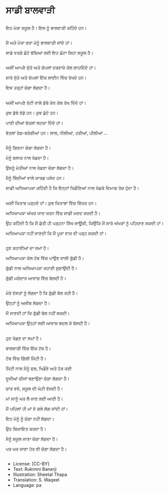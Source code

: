 # ਸਾਡੀ ਬਾਲਵਾੜੀ

##
ਇਹ ਮੇਰਾ ਸਕੂਲ ਹੈ। ਇਸ ਨੂੰ ਬਾਲਵਾੜੀ ਕਹਿੰਦੇ ਹਨ।

##
ਮੈਂ ਅਤੇ ਮੇਰਾ ਭਰਾ ਮੋਨੂੰ ਬਾਲਵਾੜੀ ਜਾਂਦੇ ਹਾਂ।

ਸਾਡੇ ਵਰਗੇ ਛੋਟੇ ਬੱਚਿਆਂ ਲਈ ਇਹ ਛੋਟਾ ਜਿਹਾ ਸਕੂਲ ਹੈ।

##
ਅਸੀਂ ਆਪਣੇ ਜੁੱਤੇ ਅਤੇ ਚੱਪਲਾਂ ਦਰਵਾਜ਼ੇ ਕੋਲ ਲਾਹਦਿੰਦੇ  ਹਾਂ।

ਸਾਰੇ ਜੁੱਤੇ ਅਤੇ ਚੱਪਲਾਂ ਇੱਕ ਲਾਈਨ ਵਿੱਚ ਰੱਖਦੇ ਹਨ।

ਇਸ ਤਰ੍ਹਾਂ ਚੰਗਾ ਲੱਗਦਾ ਹੈ।

##
ਅਸੀਂ ਆਪਣੇ ਰੋਟੀ ਵਾਲੇ ਡੱਬੇ ਕੰਧ ਕੋਲ ਰੱਖ ਦਿੰਦੇ ਹਾਂ।

ਕੁਝ ਡੱਬੇ ਵੱਡੇ ਹਨ। ਕੁਝ ਛੋਟੇ ਹਨ।

ਪਾਣੀ ਦੀਆਂ ਬੋਤਲਾਂ ਲਟਕਾ ਦਿੰਦੇ ਹਾਂ।

ਬੋਤਲਾਂ ਰੰਗ-ਬਰੰਗੀਆਂ ਹਨ। ਲਾਲ, ਨੀਲੀਆਂ, ਹਰੀਆਂ, ਪੀਲੀਆਂ ...

##
ਮੈਨੂੰ ਗਿਣਨਾ ਚੰਗਾ ਲੱਗਦਾ ਹੈ।

ਮੋਨੂੰ ਬਲਾਕ ਨਾਲ ਖੇਡਦਾ ਹੈ।

ਉਸਨੂੰ ਮੋਤੀਆਂ ਨਾਲ ਖੇਡਣਾ ਚੰਗਾ ਲੱਗਦਾ ਹੈ।

ਮੈਨੂੰ ਬਿੰਦੀਆਂ ਵਾਲੇ ਕਾਰਡ ਪਸੰਦ ਹਨ।

ਸਾਡੀ ਅਧਿਆਪਕਾ ਕਹਿੰਦੀ ਹੈ ਕਿ ਇਨ੍ਹਾਂ ਖਿਡੌਣਿਆਂ ਨਾਲ ਖੇਡਕੇ  ਦਿਮਾਗ ਤੇਜ਼ ਹੁੰਦਾ ਹੈ।

##
ਅਸੀਂ ਕਿਤਾਬ ਪੜ੍ਹਦੇ ਹਾਂ। ਕੁਝ ਕਿਤਾਬਾਂ ਵਿੱਚ ਚਿੱਤਰ ਹਨ।

ਅਧਿਆਪਕਾ ਅੱਖਰ ਯਾਦ ਕਰਨ ਵਿੱਚ ਸਾਡੀ ਮਦਦ  ਕਰਦੀ ਹੈ।

ਉਹ ਕਹਿੰਦੀ ਹੈ ਕਿ ਮੈਂ ਛੇਤੀ ਹੀ ਪੜ੍ਹਨਾ ਸਿੱਖ ਜਾਊਂਗੀ, ਕਿਉਂਕਿ ਮੈਂ ਸਾਰੇ ਅੱਖਰਾਂ ਨੂੰ ਪਹਿਚਾਣ ਸਕਦੀ ਹਾਂ।

ਅਧਿਆਪਕਾ ਨਹੀਂ ਜਾਣਦੀ ਕਿ ਮੈਂ ਪੂਰਾ ਵਾਕ ਵੀ ਪੜ੍ਹ ਸਕਦੀ  ਹਾਂ।

##
ਹੁਣ ਕਹਾਣੀਆਂ ਦਾ ਸਮਾਂ ਹੈ।

ਅਧਿਆਪਕਾ ਕੋਲ ਹੱਥ ਵਿੱਚ ਪਾਉਣ ਵਾਲੀ ਗੁੱਡੀ ਹੈ।

ਗੁੱਡੀ ਨਾਲ ਅਧਿਆਪਕਾ ਕਹਾਣੀ ਸੁਣਾਉਂਦੀ ਹੈ।

ਗੁੱਡੀ ਮਜ਼ੇਦਾਰ ਆਵਾਜ਼ ਵਿੱਚ ਬੋਲਦੀ ਹੈ।

##
ਮੇਰੇ ਦੋਸਤਾਂ ਨੂੰ ਲੱਗਦਾ ਹੈ ਕਿ ਗੁੱਡੀ ਬੋਲ ਰਹੀ ਹੈ।

ਉਨ੍ਹਾਂ ਨੂੰ ਅਜੀਬ ਲੱਗਦਾ ਹੈ।

ਮੈਂ ਜਾਣਦੀ ਹਾਂ ਕਿ ਗੁੱਡੀ ਬੋਲ ਨਹੀਂ ਸਕਦੀ।

ਅਧਿਆਪਕਾ ਉਨ੍ਹਾਂ ਲਈ ਆਵਾਜ਼ ਬਦਲ ਕੇ ਬੋਲਦੀ ਹੈ।

##
ਹੁਣ ਖੇਡਣ ਦਾ ਸਮਾਂ ਹੈ।

ਬਾਲਵਾੜੀ ਵਿੱਚ ਇੱਕ ਟੱਬ ਹੈ।

ਟੱਬ ਵਿੱਚ ਗਿੱਲੀ ਮਿੱਟੀ ਹੈ।

ਮਿੱਟੀ ਨਾਲ ਮੈਨੂੰ ਫਲ, ਖਿਡੌਣੇ ਅਤੇ ਹੋਰ ਕਈ

ਦੂਜੀਆਂ ਚੀਜਾਂ ਬਣਾਉਣਾ ਚੰਗਾ ਲੱਗਦਾ ਹੈ।

ਚਾਰ ਵਜੇ, ਸਕੂਲ ਦੀ ਘੰਟੀ ਵੱਜਦੀ ਹੈ।

ਮਾਂ ਸਾਨੂੰ ਘਰ ਲੈ ਜਾਣ ਲਈ ਆਈ ਹੈ।

ਮੈਂ ਪਹਿਲਾਂ ਹੀ ਮਾਂ ਦੇ ਗਲੇ ਲੱਗ ਜਾਂਦੀ ਹਾਂ।

ਇਹ ਮੋਨੂੰ ਨੂੰ ਚੰਗਾ ਨਹੀਂ ਲੱਗਦਾ।

ਉਹ ਸ਼ਿਕਾਇਤ ਕਰਦਾ ਹੈ।

ਮੈਨੂੰ ਸਕੂਲ ਜਾਣਾ ਚੰਗਾ ਲੱਗਦਾ ਹੈ।

ਪਰ ਘਰ ਜਾਣਾ ਹੋਰ ਵੀ ਚੰਗਾ ਲੱਗਦਾ ਹੈ।

##
* License: [CC-BY]
* Text: Rukmini Banerji
* Illustration: Sheetal Thapa
* Translation: S. Waqeel
* Language: pa
